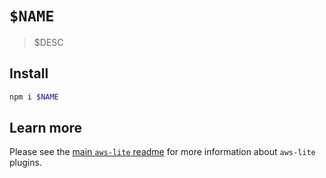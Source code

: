 # `$NAME`

> $DESC


## Install

```sh
npm i $NAME
```


## Learn more

Please see the [main `aws-lite` readme](https://github.com/architect/aws-lite) for more information about `aws-lite` plugins.

